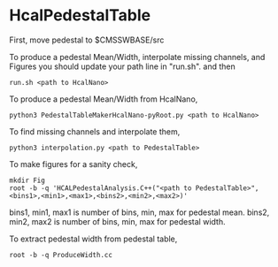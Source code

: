 # HcalPedestalTable
First, move pedestal to $CMSSWBASE/src


To produce a pedestal Mean/Width, interpolate missing channels, and Figures
you should update your path line in "run.sh". and then
```
run.sh <path to HcalNano>
```



To produce a pedestal Mean/Width from HcalNano,
```
python3 PedestalTableMakerHcalNano-pyRoot.py <path to HcalNano>
```

To find missing channels and interpolate them,
```
python3 interpolation.py <path to PedestalTable>
```

To make figures for a sanity check,
```
mkdir Fig
root -b -q 'HCALPedestalAnalysis.C++("<path to PedestalTable>", <bins1>,<min1>,<max1>,<bins2>,<min2>,<max2>)'
```
bins1, min1, max1 is number of bins, min, max for pedestal mean.
bins2, min2, max2 is number of bins, min, max for pedestal width.

To extract pedestal width from pedestal table,
```
root -b -q ProduceWidth.cc
```

